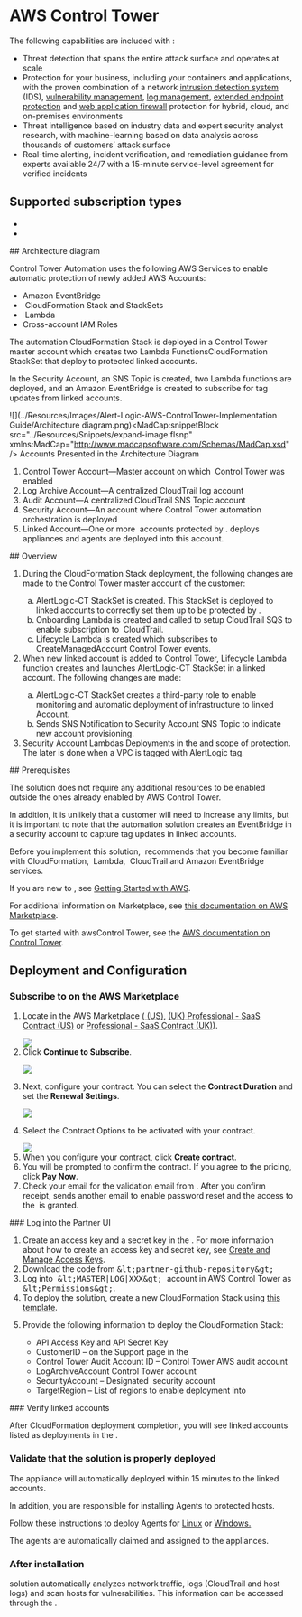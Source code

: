 # AWS Control Tower

<p>The following capabilities are included with <MadCap:variable name="SDKVariables.Company" xmlns:MadCap="http://www.madcapsoftware.com/Schemas/MadCap.xsd" /><MadCap:variable name="SDKVariables.SIEMless" xmlns:MadCap="http://www.madcapsoftware.com/Schemas/MadCap.xsd" />:</p>

* Threat detection that spans the entire attack surface and operates at scale
* Protection for your business, including your containers and applications, with the proven combination of a network [intrusion detection system](https://www.alertlogic.com/solutions/network-intrusion-detection-system-ids/) (IDS), [vulnerability management](https://www.alertlogic.com/solutions/network-vulnerability-management/), [log management](https://www.alertlogic.com/solutions/log-management-solution/), [extended endpoint protection](https://www.alertlogic.com/solutions/extended-endpoint-protection/) and [web application firewall](https://www.alertlogic.com/solutions/web-application-firewall/) protection for hybrid, cloud, and on-premises environments
* Threat intelligence based on industry data and expert security analyst research, with machine-learning based on data analysis across thousands of customers’ attack surface
* Real-time alerting, incident verification, and remediation guidance from experts available 24/7 with a 15-minute service-level agreement for verified incidents

## Supported subscription types

<ul>
  <li>
    <MadCap:variable name="SDKVariables.SIEMless" xmlns:MadCap="http://www.madcapsoftware.com/Schemas/MadCap.xsd" />
    <MadCap:variable name="SDKVariables.Essentials" xmlns:MadCap="http://www.madcapsoftware.com/Schemas/MadCap.xsd" />
  </li>
  <li>
    <MadCap:variable name="SDKVariables.SIEMless" xmlns:MadCap="http://www.madcapsoftware.com/Schemas/MadCap.xsd" />
    <MadCap:variable name="SDKVariables.Professional" xmlns:MadCap="http://www.madcapsoftware.com/Schemas/MadCap.xsd" />
  </li>
</ul>## Architecture diagram

<p>
  <MadCap:variable name="SDKVariables.Company" xmlns:MadCap="http://www.madcapsoftware.com/Schemas/MadCap.xsd" /> Control Tower Automation uses the following AWS Services to enable automatic protection of newly added AWS Accounts:</p>

<ul>
  <li>Amazon EventBridge</li>
  <li>
    <MadCap:variable name="SDKVariables.AWS" xmlns:MadCap="http://www.madcapsoftware.com/Schemas/MadCap.xsd" /> CloudFormation Stack and StackSets</li>
  <li>
    <MadCap:variable name="SDKVariables.AWS" xmlns:MadCap="http://www.madcapsoftware.com/Schemas/MadCap.xsd" /> Lambda</li>
  <li>Cross-account IAM Roles</li>
</ul>
The automation CloudFormation Stack is deployed in a Control Tower master account which creates two Lambda FunctionsCloudFormation StackSet that deploy to protected linked accounts.

<p>
  <MadCap:annotation MadCap:createDate="2020-06-15T12:08:46.9407956-05:00" MadCap:creator="jacqueline.reyes" MadCap:initials="JA" MadCap:comment="This sentence is in passive voice, but I don't have more information on it to help you rewrite it" MadCap:editor="jacqueline.reyes" MadCap:editDate="2020-06-15T12:09:10.2302412-05:00" xmlns:MadCap="http://www.madcapsoftware.com/Schemas/MadCap.xsd">In</MadCap:annotation> the Security Account, an SNS Topic is created, two Lambda functions are deployed, and an Amazon EventBridge is created to subscribe for tag updates from linked accounts.</p>

![](../Resources/Images/Alert-Logic-AWS-ControlTower-Implementation Guide/Architecture diagram.png)<MadCap:snippetBlock src="../Resources/Snippets/expand-image.flsnp" xmlns:MadCap="http://www.madcapsoftware.com/Schemas/MadCap.xsd" />
Accounts Presented in the Architecture Diagram

<ol>
  <li>Control Tower Account—Master account on which <MadCap:variable name="SDKVariables.AWS" xmlns:MadCap="http://www.madcapsoftware.com/Schemas/MadCap.xsd" /> Control Tower was enabled</li>
  <li>Log Archive Account—A centralized CloudTrail log account</li>
  <li>Audit Account—A centralized CloudTrail SNS Topic account </li>
  <li>Security Account—An account where <MadCap:variable name="SDKVariables.Company" xmlns:MadCap="http://www.madcapsoftware.com/Schemas/MadCap.xsd" /> Control Tower automation orchestration is deployed</li>
  <li>Linked Account—One or more <MadCap:variable name="SDKVariables.AWS" xmlns:MadCap="http://www.madcapsoftware.com/Schemas/MadCap.xsd" /> accounts protected by <MadCap:variable name="SDKVariables.Company" xmlns:MadCap="http://www.madcapsoftware.com/Schemas/MadCap.xsd" />. <MadCap:variable name="SDKVariables.Company" xmlns:MadCap="http://www.madcapsoftware.com/Schemas/MadCap.xsd" /> deploys appliances and agents are deployed into this account.</li>
</ol>## Overview

<ol>
  <li>During the CloudFormation Stack deployment, the following changes are made to the Control Tower master account of the customer:</li>
  <ol style="list-style-type: lower-alpha;">
    <li>AlertLogic-CT StackSet is created. This StackSet is deployed to linked accounts to correctly set them up to be protected by <MadCap:variable name="SDKVariables.Company" xmlns:MadCap="http://www.madcapsoftware.com/Schemas/MadCap.xsd" /><MadCap:variable name="SDKVariables.SIEMless" xmlns:MadCap="http://www.madcapsoftware.com/Schemas/MadCap.xsd" />.</li>
    <li>Onboarding Lambda is created and called to setup CloudTrail SQS to enable <MadCap:variable name="SDKVariables.Company" xmlns:MadCap="http://www.madcapsoftware.com/Schemas/MadCap.xsd" /> subscription to <MadCap:variable name="SDKVariables.AWS" xmlns:MadCap="http://www.madcapsoftware.com/Schemas/MadCap.xsd" /> CloudTrail.</li>
    <li>Lifecycle Lambda is created which subscribes to CreateManagedAccount Control Tower events.</li>
  </ol>
  <li>When new linked account is added to Control Tower, Lifecycle Lambda function creates and launches AlertLogic-CT StackSet in a linked account. The following changes are made: </li>
  <ol style="list-style-type: lower-alpha;">
    <li>AlertLogic-CT StackSet creates a third-party role to enable monitoring and automatic deployment of <MadCap:variable name="SDKVariables.Company" xmlns:MadCap="http://www.madcapsoftware.com/Schemas/MadCap.xsd" /> infrastructure to linked Account.</li>
    <li>Sends SNS Notification to Security Account SNS Topic to indicate new account provisioning.</li>
  </ol>
  <li>
    <MadCap:annotation MadCap:createDate="2020-06-15T16:51:16.8911612-05:00" MadCap:creator="jacqueline.reyes" MadCap:initials="JA" MadCap:comment="This sentence doesn't make any sense, " MadCap:editor="jacqueline.reyes" MadCap:editDate="2020-06-15T16:51:58.4688500-05:00" xmlns:MadCap="http://www.madcapsoftware.com/Schemas/MadCap.xsd">Security</MadCap:annotation> Account Lambdas  <MadCap:variable name="SDKVariables.Company" xmlns:MadCap="http://www.madcapsoftware.com/Schemas/MadCap.xsd" /><MadCap:variable name="SDKVariables.SIEMless" xmlns:MadCap="http://www.madcapsoftware.com/Schemas/MadCap.xsd" /> Deployments in the <MadCap:variable name="SDKVariables.Company" xmlns:MadCap="http://www.madcapsoftware.com/Schemas/MadCap.xsd" /><MadCap:variable name="SDKVariables.SIEMless" xmlns:MadCap="http://www.madcapsoftware.com/Schemas/MadCap.xsd" /> and scope of protection. The later is done when a VPC is tagged with AlertLogic tag.</li>
</ol>## Prerequisites

The solution does not require any additional resources to be enabled outside the ones already enabled by AWS Control Tower.

In addition, it is unlikely that a customer will need to increase any limits, but it is important to note that the automation solution creates an EventBridge in a security account to capture tag updates in linked accounts.

<p>Before you implement this solution, <MadCap:variable name="SDKVariables.Company" xmlns:MadCap="http://www.madcapsoftware.com/Schemas/MadCap.xsd" /> recommends that you become familiar with <MadCap:variable name="SDKVariables.AWS" xmlns:MadCap="http://www.madcapsoftware.com/Schemas/MadCap.xsd" /> CloudFormation, <MadCap:variable name="SDKVariables.AWS" xmlns:MadCap="http://www.madcapsoftware.com/Schemas/MadCap.xsd" /> Lambda, <MadCap:variable name="SDKVariables.AWS" xmlns:MadCap="http://www.madcapsoftware.com/Schemas/MadCap.xsd" /> CloudTrail and Amazon EventBridge services.</p>

<p>If you are new to <MadCap:variable name="SDKVariables.AWS" xmlns:MadCap="http://www.madcapsoftware.com/Schemas/MadCap.xsd" />, see <a href="https://aws.amazon.com/getting-started/">Getting Started with AWS</a>.</p>

<p>For additional information on <MadCap:variable name="SDKVariables.AWS" xmlns:MadCap="http://www.madcapsoftware.com/Schemas/MadCap.xsd" />Marketplace, see <a href="https://aws.amazon.com/marketplace/help/about-us?ref_=footer_nav_about_aws_marketplace">this documentation on AWS Marketplace</a>.</p>

To get started with awsControl Tower, see the [AWS documentation on Control Tower](https://docs.aws.amazon.com/controltower/latest/userguide/getting-started-with-control-tower.html).

## Deployment and Configuration

<h3>Subscribe to <MadCap:variable name="SDKVariables.Company" xmlns:MadCap="http://www.madcapsoftware.com/Schemas/MadCap.xsd" /><MadCap:variable name="SDKVariables.SIEMless" xmlns:MadCap="http://www.madcapsoftware.com/Schemas/MadCap.xsd" /> on the AWS Marketplace</h3><ol>
  <li>
    <p>Locate <MadCap:variable name="SDKVariables.Company" xmlns:MadCap="http://www.madcapsoftware.com/Schemas/MadCap.xsd" /><MadCap:variable name="SDKVariables.SIEMless" xmlns:MadCap="http://www.madcapsoftware.com/Schemas/MadCap.xsd" /> in the AWS Marketplace (<a href="https://aws.amazon.com/marketplace/pp/B07K2J16QH?ref_=beagle"><MadCap:variable name="SDKVariables.Company" xmlns:MadCap="http://www.madcapsoftware.com/Schemas/MadCap.xsd" /><MadCap:variable name="SDKVariables.SIEMless" xmlns:MadCap="http://www.madcapsoftware.com/Schemas/MadCap.xsd" /> (US)</a>, <a href="https://aws.amazon.com/marketplace/pp/B07KJMQN6X?ref_=beagle"><MadCap:variable name="SDKVariables.Company" xmlns:MadCap="http://www.madcapsoftware.com/Schemas/MadCap.xsd" /><MadCap:variable name="SDKVariables.SIEMless" xmlns:MadCap="http://www.madcapsoftware.com/Schemas/MadCap.xsd" /> (UK)</a><a href="https://aws.amazon.com/marketplace/pp/B07S64BX2Q?ref_=beagle"><MadCap:variable name="SDKVariables.Company" xmlns:MadCap="http://www.madcapsoftware.com/Schemas/MadCap.xsd" /><MadCap:variable name="SDKVariables.SIEMless" xmlns:MadCap="http://www.madcapsoftware.com/Schemas/MadCap.xsd" /> Professional - SaaS Contract (US)</a> or <a href="https://aws.amazon.com/marketplace/pp/B07SB6P6N7?ref_=beagle"><MadCap:variable name="SDKVariables.Company" xmlns:MadCap="http://www.madcapsoftware.com/Schemas/MadCap.xsd" /><MadCap:variable name="SDKVariables.SIEMless" xmlns:MadCap="http://www.madcapsoftware.com/Schemas/MadCap.xsd" /> Professional - SaaS Contract (UK)</a>).</p>
    <img src="../Resources/Images/Alert-Logic-AWS-ControlTower-Implementation Guide/Deployment and.png" class="body" />
    <MadCap:snippetBlock src="../Resources/Snippets/expand-image.flsnp" xmlns:MadCap="http://www.madcapsoftware.com/Schemas/MadCap.xsd" />
  </li>
  <li>Click <b>Continue to Subscribe</b>.</li>
  <p>
    <img src="../Resources/Images/Alert-Logic-AWS-ControlTower-Implementation Guide/Deployment and_1.png" />
  </p>
  <li>
    <p>Next, configure your contract. You can select the <b>Contract Duration</b> and set the <b>Renewal Settings</b>.</p>
    <img src="../Resources/Images/Alert-Logic-AWS-ControlTower-Implementation Guide/Deployment and_2.png" class="body" />
    <MadCap:snippetBlock src="../Resources/Snippets/expand-image.flsnp" xmlns:MadCap="http://www.madcapsoftware.com/Schemas/MadCap.xsd" />
  </li>
  <li>
    <p>Select the Contract Options to be activated with your contract.</p>
    <img src="../Resources/Images/Alert-Logic-AWS-ControlTower-Implementation Guide/Deployment and_3.png" class="body" />
    <MadCap:snippetBlock src="../Resources/Snippets/expand-image.flsnp" xmlns:MadCap="http://www.madcapsoftware.com/Schemas/MadCap.xsd" />
  </li>
  <li>When you configure your contract, click <b>Create contract</b>.</li>
  <li>You will be prompted to confirm the contract. If you agree to the pricing, click <b>Pay Now</b>.</li>
  <li>Check your email for the validation email from <MadCap:variable name="SDKVariables.Company" xmlns:MadCap="http://www.madcapsoftware.com/Schemas/MadCap.xsd" />. After you confirm receipt, <MadCap:variable name="SDKVariables.Company" xmlns:MadCap="http://www.madcapsoftware.com/Schemas/MadCap.xsd" /> sends another email to enable password reset and the access to the <MadCap:variable name="SDKVariables.ALUI" xmlns:MadCap="http://www.madcapsoftware.com/Schemas/MadCap.xsd" /> is granted.</li>
</ol>### Log into the Partner UI        

<ol>
  <li>Create  an access key and a secret key in the <MadCap:variable name="SDKVariables.ALUI" xmlns:MadCap="http://www.madcapsoftware.com/Schemas/MadCap.xsd" />. For more information about how to create an access key and secret key, see <a href="https://docs.alertlogic.com/prepare/access-key-management.htm" title="Create and Manage Alert Logic Access Keys" alt="Create and Manage Alert Logic Access Keys">Create and Manage <MadCap:variable name="SDKVariables.Company" xmlns:MadCap="http://www.madcapsoftware.com/Schemas/MadCap.xsd" /> Access Keys</a>.</li>
  <li>Download the code from <kbd>&amp;lt;partner-github-repository&amp;gt;</kbd></li>
  <li>Log into<kbd> &amp;lt;MASTER|LOG|XXX&amp;gt; </kbd>account in AWS Control Tower as <kbd>&amp;lt;Permissions&amp;gt;</kbd>.</li>
  <li>To deploy the solution, create a new CloudFormation Stack using <a href="https://s3.amazonaws.com/alertlogic-public-repo.us-east-1/templates/ct-al-master-onboarding.yaml">this template</a>.</li>
  <li>
    <p>Provide the following information to deploy the CloudFormation Stack:</p>
  </li>
  <ul>
    <li>
      <MadCap:variable name="SDKVariables.Company" xmlns:MadCap="http://www.madcapsoftware.com/Schemas/MadCap.xsd" /> API Access Key and <MadCap:variable name="SDKVariables.Company" xmlns:MadCap="http://www.madcapsoftware.com/Schemas/MadCap.xsd" /> API Secret Key</li>
    <li>
      <MadCap:variable name="SDKVariables.Company" xmlns:MadCap="http://www.madcapsoftware.com/Schemas/MadCap.xsd" /> CustomerID –  on the Support page in the <MadCap:variable name="SDKVariables.ALUI" xmlns:MadCap="http://www.madcapsoftware.com/Schemas/MadCap.xsd" /></li>
    <li>Control Tower Audit Account ID – Control Tower AWS audit account</li>
    <li>LogArchiveAccount  Control Tower  account</li>
    <li>SecurityAccount – Designated <MadCap:variable name="SDKVariables.AWS" xmlns:MadCap="http://www.madcapsoftware.com/Schemas/MadCap.xsd" /> security account</li>
    <li>TargetRegion – List of regions to enable <MadCap:variable name="SDKVariables.Company" xmlns:MadCap="http://www.madcapsoftware.com/Schemas/MadCap.xsd" /><MadCap:variable name="SDKVariables.SIEMless" xmlns:MadCap="http://www.madcapsoftware.com/Schemas/MadCap.xsd" /> deployment into</li>
  </ul>
</ol>### Verify linked accounts

<p>After CloudFormation deployment completion, you will see linked accounts listed as deployments in the <MadCap:variable name="SDKVariables.ALUI" xmlns:MadCap="http://www.madcapsoftware.com/Schemas/MadCap.xsd" />.</p>

### Validate that the solution is properly deployed

<p>The <MadCap:variable name="SDKVariables.Company" xmlns:MadCap="http://www.madcapsoftware.com/Schemas/MadCap.xsd" /> appliance will automatically deployed within 15 minutes to the linked accounts.</p>

<p>In addition, you are responsible for installing  <MadCap:variable name="SDKVariables.Company" xmlns:MadCap="http://www.madcapsoftware.com/Schemas/MadCap.xsd" /><MadCap:variable name="SDKVariables.SIEMless" xmlns:MadCap="http://www.madcapsoftware.com/Schemas/MadCap.xsd" /> Agents to protected hosts. </p>

<p>Follow these instructions to deploy <MadCap:variable name="SDKVariables.Company" xmlns:MadCap="http://www.madcapsoftware.com/Schemas/MadCap.xsd" /><MadCap:variable name="SDKVariables.SIEMless" xmlns:MadCap="http://www.madcapsoftware.com/Schemas/MadCap.xsd" /> Agents for <a href="https://docs.alertlogic.com/prepare/alert-logic-agent-linux.htm">Linux</a> or <a href="https://docs.alertlogic.com/prepare/alert-logic-agent-windows.htm">Windows.</a></p>

The agents are automatically claimed and assigned to the appliances.

### After installation        

<p>
  <MadCap:variable name="SDKVariables.Company" xmlns:MadCap="http://www.madcapsoftware.com/Schemas/MadCap.xsd" />
  <MadCap:variable name="SDKVariables.SIEMless" xmlns:MadCap="http://www.madcapsoftware.com/Schemas/MadCap.xsd" /> solution automatically analyzes network traffic, logs (CloudTrail and host logs) and scan hosts for vulnerabilities. This information can be accessed through the <MadCap:variable name="SDKVariables.ALUI" xmlns:MadCap="http://www.madcapsoftware.com/Schemas/MadCap.xsd" />.</p>
